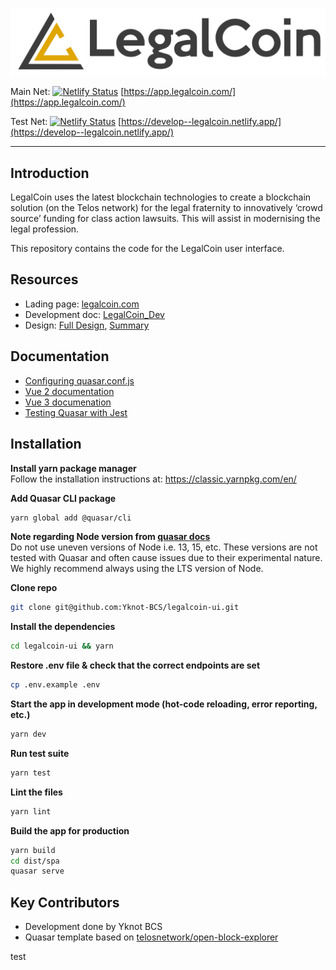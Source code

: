 ![](./LegalCoin.png "LegalCoin")

Main Net: [![Netlify Status](https://api.netlify.com/api/v1/badges/1d51edfe-1d59-48a1-a624-5ab6e95a138f/deploy-status)](https://app.netlify.com/sites/legalcoin/deploys) [https://app.legalcoin.com/](https://app.legalcoin.com/)  

Test Net: [![Netlify Status](https://api.netlify.com/api/v1/badges/1d51edfe-1d59-48a1-a624-5ab6e95a138f/deploy-status?branch=develop)](https://app.netlify.com/sites/legalcoin/deploys) [https://develop--legalcoin.netlify.app/](https://develop--legalcoin.netlify.app/)

---

## Introduction
LegalCoin uses the latest blockchain technologies to create a blockchain solution (on the Telos network) for the legal fraternity to innovatively ‘crowd source’ funding for class action lawsuits. This will assist in modernising the legal profession. 

This repository contains the code for the LegalCoin user interface.

## Resources
- Lading page: [legalcoin.com](https://www.legalcoin.com/)
- Development doc: [LegalCoin_Dev](https://docs.google.com/document/d/1CMtxOdxZVTFdVkmJoeiS7LT8zrb9wzaH/edit#)
- Design: [Full Design](https://xd.adobe.com/view/52e702d3-e462-4fdd-a3a5-18119d8eae62-07b4/screen/aa20ae12-c340-47d0-8d7f-9bdec2b98271), [Summary](https://xd.adobe.com/view/3b4ed495-da7e-427c-b140-3a16d8097738-6e1d/)

## Documentation
- [Configuring quasar.conf.js](https://quasar.dev/quasar-cli/quasar-conf-js)  
- [Vue 2 documentation](https://vuejs.org/v2/api/)  
- [Vue 3 documenation](https://v3.vuejs.org/)  
- [Testing Quasar with Jest](https://github.com/quasarframework/quasar-testing/tree/next/packages/unit-jest)

## Installation 

**Install yarn package manager**  
Follow the installation instructions at:
https://classic.yarnpkg.com/en/

**Add Quasar CLI package**  
```bash
yarn global add @quasar/cli
```

**Note regarding Node version from [quasar docs](https://quasar.dev/quasar-cli/installation)**  
Do not use uneven versions of Node i.e. 13, 15, etc. These versions are not tested with Quasar and often cause issues due to their experimental nature. We highly recommend always using the LTS version of Node. 

**Clone repo**  
```bash
git clone git@github.com:Yknot-BCS/legalcoin-ui.git
```

**Install the dependencies**  
```bash
cd legalcoin-ui && yarn
```

**Restore .env file & check that the correct endpoints are set**  
```bash
cp .env.example .env
```

**Start the app in development mode (hot-code reloading, error reporting, etc.)** 
```bash
yarn dev
```

**Run test suite**  
```bash
yarn test
```

**Lint the files**  
```bash
yarn lint
```

**Build the app for production**  
```bash
yarn build
cd dist/spa
quasar serve
```

## Key Contributors
- Development done by Yknot BCS
- Quasar template based on [telosnetwork/open-block-explorer](https://github.com/telosnetwork/open-block-explorer) 

test